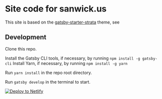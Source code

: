 # Site code for sanwick.us

This site is based on the [gatsby-starter-strata](https://github.com/ChangoMan/gatsby-starter-strata) theme, see

## Development

Clone this repo.

Install the Gatsby CLI tools, if necessary, by running `npm install -g gatsby-cli`
Install Yarn, if necessary, by running `npm install -g yarn`

Run `yarn install` in the repo root directory.

Run `gatsby develop` in the terminal to start.

[![Deploy to Netlify](https://www.netlify.com/img/deploy/button.svg)](https://app.netlify.com/start/deploy?repository=https://github.com/lsanwick/sanwick-us)
